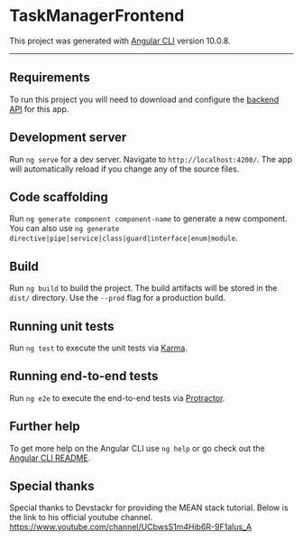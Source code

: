 # TaskManagerFrontend

This project was generated with [Angular CLI](https://github.com/angular/angular-cli) version 10.0.8.

---

## Requirements

To run this project you will need to download and configure the [backend API](https://github.com/bc-dipesh/task-manager-api) for this app.

## Development server

Run `ng serve` for a dev server. Navigate to `http://localhost:4200/`. The app will automatically reload if you change any of the source files.

## Code scaffolding

Run `ng generate component component-name` to generate a new component. You can also use `ng generate directive|pipe|service|class|guard|interface|enum|module`.

## Build

Run `ng build` to build the project. The build artifacts will be stored in the `dist/` directory. Use the `--prod` flag for a production build.

## Running unit tests

Run `ng test` to execute the unit tests via [Karma](https://karma-runner.github.io).

## Running end-to-end tests

Run `ng e2e` to execute the end-to-end tests via [Protractor](http://www.protractortest.org/).

## Further help

To get more help on the Angular CLI use `ng help` or go check out the [Angular CLI README](https://github.com/angular/angular-cli/blob/master/README.md).

## Special thanks

Special thanks to Devstackr for providing the MEAN stack tutorial.
Below is the link to his official youtube channel.
https://www.youtube.com/channel/UCbwsS1m4Hib6R-9F1alus_A
